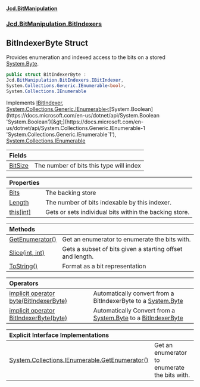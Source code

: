 #### [Jcd.BitManipulation](index.md 'index')
### [Jcd.BitManipulation.BitIndexers](Jcd.BitManipulation.BitIndexers.md 'Jcd.BitManipulation.BitIndexers')

## BitIndexerByte Struct

Provides enumeration and indexed access to the bits on a stored [System.Byte](https://docs.microsoft.com/en-us/dotnet/api/System.Byte 'System.Byte').

```csharp
public struct BitIndexerByte :
Jcd.BitManipulation.BitIndexers.IBitIndexer,
System.Collections.Generic.IEnumerable<bool>,
System.Collections.IEnumerable
```

Implements [IBitIndexer](Jcd.BitManipulation.BitIndexers.IBitIndexer.md 'Jcd.BitManipulation.BitIndexers.IBitIndexer'), [System.Collections.Generic.IEnumerable&lt;](https://docs.microsoft.com/en-us/dotnet/api/System.Collections.Generic.IEnumerable-1 'System.Collections.Generic.IEnumerable`1')[System.Boolean](https://docs.microsoft.com/en-us/dotnet/api/System.Boolean 'System.Boolean')[&gt;](https://docs.microsoft.com/en-us/dotnet/api/System.Collections.Generic.IEnumerable-1 'System.Collections.Generic.IEnumerable`1'), [System.Collections.IEnumerable](https://docs.microsoft.com/en-us/dotnet/api/System.Collections.IEnumerable 'System.Collections.IEnumerable')

| Fields | |
| :--- | :--- |
| [BitSize](Jcd.BitManipulation.BitIndexers.BitIndexerByte.BitSize.md 'Jcd.BitManipulation.BitIndexers.BitIndexerByte.BitSize') | The number of bits this type will index |

| Properties | |
| :--- | :--- |
| [Bits](Jcd.BitManipulation.BitIndexers.BitIndexerByte.Bits.md 'Jcd.BitManipulation.BitIndexers.BitIndexerByte.Bits') | The backing store |
| [Length](Jcd.BitManipulation.BitIndexers.BitIndexerByte.Length.md 'Jcd.BitManipulation.BitIndexers.BitIndexerByte.Length') | The number of bits indexable by this indexer. |
| [this[int]](Jcd.BitManipulation.BitIndexers.BitIndexerByte.this[int].md 'Jcd.BitManipulation.BitIndexers.BitIndexerByte.this[int]') | Gets or sets individual bits within the backing store. |

| Methods | |
| :--- | :--- |
| [GetEnumerator()](Jcd.BitManipulation.BitIndexers.BitIndexerByte.GetEnumerator().md 'Jcd.BitManipulation.BitIndexers.BitIndexerByte.GetEnumerator()') | Get an enumerator to enumerate the bits with. |
| [Slice(int, int)](Jcd.BitManipulation.BitIndexers.BitIndexerByte.Slice(int,int).md 'Jcd.BitManipulation.BitIndexers.BitIndexerByte.Slice(int, int)') | Gets a subset of bits given a starting offset and length. |
| [ToString()](Jcd.BitManipulation.BitIndexers.BitIndexerByte.ToString().md 'Jcd.BitManipulation.BitIndexers.BitIndexerByte.ToString()') | Format as a bit representation |

| Operators | |
| :--- | :--- |
| [implicit operator byte(BitIndexerByte)](Jcd.BitManipulation.BitIndexers.BitIndexerByte.op_Implicitbyte(Jcd.BitManipulation.BitIndexers.BitIndexerByte).md 'Jcd.BitManipulation.BitIndexers.BitIndexerByte.op_Implicit byte(Jcd.BitManipulation.BitIndexers.BitIndexerByte)') | Automatically convert from a BitIndexerByte to a [System.Byte](https://docs.microsoft.com/en-us/dotnet/api/System.Byte 'System.Byte') |
| [implicit operator BitIndexerByte(byte)](Jcd.BitManipulation.BitIndexers.BitIndexerByte.op_ImplicitJcd.BitManipulation.BitIndexers.BitIndexerByte(byte).md 'Jcd.BitManipulation.BitIndexers.BitIndexerByte.op_Implicit Jcd.BitManipulation.BitIndexers.BitIndexerByte(byte)') | Automatically Convert from a [System.Byte](https://docs.microsoft.com/en-us/dotnet/api/System.Byte 'System.Byte') to a [BitIndexerByte](Jcd.BitManipulation.BitIndexers.BitIndexerByte.md 'Jcd.BitManipulation.BitIndexers.BitIndexerByte') |

| Explicit Interface Implementations | |
| :--- | :--- |
| [System.Collections.IEnumerable.GetEnumerator()](Jcd.BitManipulation.BitIndexers.BitIndexerByte.System.Collections.IEnumerable.GetEnumerator().md 'Jcd.BitManipulation.BitIndexers.BitIndexerByte.System.Collections.IEnumerable.GetEnumerator()') | Get an enumerator to enumerate the bits with. |
